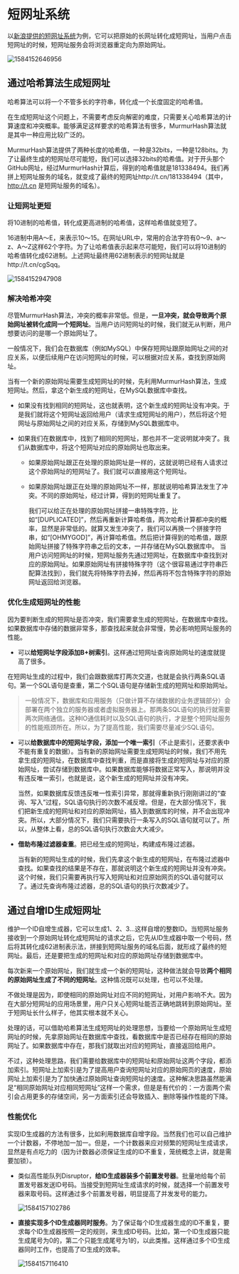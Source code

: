 # 短网址系统

以[新浪提供的短网址系统](https://www.sina.lt/)为例，它可以把原始的长网址转化成短网址，当用户点击短网址的时候，短网址服务会将浏览器重定向为原始网址。

![1584152646956](duan-wang-zhi-xi-tong.assets/1584152646956.png)



## 通过哈希算法生成短网址

哈希算法可以将一个不管多长的字符串，转化成一个长度固定的哈希值。

在生成短网址这个问题上，不需要考虑反向解密的难度，只需要关心哈希算法的计算速度和冲突概率。能够满足这样要求的哈希算法有很多，MurmurHash算法就是其中一种应用比较广泛的。

MurmurHash算法提供了两种长度的哈希值，一种是32bits，一种是128bits。为了让最终生成的短网址尽可能短，我们可以选择32bits的哈希值。对于开头那个GitHub网址，经过MurmurHash计算后，得到的哈希值就是181338494。我们再拼上短网址服务的域名，就变成了最终的短网址http://t.cn/181338494（其中，http://t.cn 是短网址服务的域名）。

### 让短网址更短

将10进制的哈希值，转化成更高进制的哈希值，这样哈希值就变短了。

16进制中用A～E，来表示10～15。在网址URL中，常用的合法字符有0～9、a～z、A～Z这样62个字符。为了让哈希值表示起来尽可能短，我们可以将10进制的哈希值转化成62进制。上述网址最终用62进制表示的短网址就是http://t.cn/cgSqq。

![1584152947908](duan-wang-zhi-xi-tong.assets/1584152947908.png)



### 解决哈希冲突

尽管MurmurHash算法，冲突的概率非常低。但是，**一旦冲突，就会导致两个原始网址被转化成同一个短网址**。当用户访问短网址的时候，我们就无从判断，用户想要访问的是哪一个原始网址了。

一般情况下，我们会在数据库（例如MySQL）中保存短网址跟原始网址之间的对应关系，以便后续用户在访问短网址的时候，可以根据对应关系，查找到原始网址。

当有一个新的原始网址需要生成短网址的时候，先利用MurmurHash算法，生成短网址。然后，拿这个新生成的短网址，在MySQL数据库中查找。

- 如果没有找到相同的短网址，这也就表明，这个新生成的短网址没有冲突。于是我们就将这个短网址返回给用户（请求生成短网址的用户），然后将这个短网址与原始网址之间的对应关系，存储到MySQL数据库中。

- 如果我们在数据库中，找到了相同的短网址，那也并不一定说明就冲突了。我们从数据库中，将这个短网址对应的原始网址也取出来。
  - 如果原始网址跟正在处理的原始网址是一样的，这就说明已经有人请求过这个原始网址的短网址了。我们就可以直接用这个短网址。

  - 如果原始网址跟正在处理的原始网址不一样，那就说明哈希算法发生了冲突。不同的原始网址，经过计算，得到的短网址重复了。

    我们可以给正在处理的原始网址拼接一串特殊字符，比如“[DUPLICATED]”，然后再重新计算哈希值，两次哈希计算都冲突的概率，显然是非常低的。就算又发生冲突了，我们可以再换一个拼接字符串，如“[OHMYGOD]”，再计算哈希值。然后把计算得到的哈希值，跟原始网址拼接了特殊字符串之后的文本，一并存储在MySQL数据库中。
    当用户访问短网址的时候，短网址服务先通过短网址，在数据库中查找到对应的原始网址。如果原始网址有拼接特殊字符（这个很容易通过字符串匹配算法找到），我们就先将特殊字符去掉，然后再将不包含特殊字符的原始网址返回给浏览器。



### 优化生成短网址的性能

因为要判断生成的短网址是否冲突，我们需要拿生成的短网址，在数据库中查找。如果数据库中存储的数据非常多，那查找起来就会非常慢，势必影响短网址服务的性能。

- 可以**给短网址字段添加B+树索引**。这样通过短网址查询原始网址的速度就提高了很多。

在短网址生成的过程中，我们会跟数据库打两次交道，也就是会执行两条SQL语句。第一个SQL语句是查重，第二个SQL语句是存储新生成的短网址和原始网址。

> 一般情况下，数据库和应用服务（只做计算不存储数据的业务逻辑部分）会部署在两个独立的服务器或者虚拟服务器上。那两条SQL语句的执行就需要两次网络通信。这种IO通信耗时以及SQL语句的执行，才是整个短网址服务的性能瓶颈所在。所以，为了提高性能，我们需要尽量减少SQL语句。

- 可以**给数据库中的短网址字段，添加一个唯一索引**（不止是索引，还要求表中不能有重复的数据）。当有新的原始网址需要生成短网址的时候，我们不用先拿生成的短网址，在数据库中查找判重，而是直接将生成的短网址与对应的原始网址，尝试存储到数据库中。如果数据库能够将数据正常写入，那说明并没有违反唯一索引，也就是说，这个新生成的短网址并没有冲突。

  当然，如果数据库反馈违反唯一性索引异常，那就得重新执行刚刚讲过的“查询、写入”过程，SQL语句执行的次数不减反增。但是，在大部分情况下，我们把新生成的短网址和对应的原始网址，插入到数据库的时候，并不会出现冲突。所以，大部分情况下，我们只需要执行一条写入的SQL语句就可以了。所以，从整体上看，总的SQL语句执行次数会大大减少。

- **借助布隆过滤器查重**。把已经生成的短网址，构建成布隆过滤器。

  当有新的短网址生成的时候，我们先拿这个新生成的短网址，在布隆过滤器中查找。如果查找的结果是不存在，那就说明这个新生成的短网址并没有冲突。这个时候，我们只需要再执行写入短网址和对应原始网页的SQL语句就可以了。通过先查询布隆过滤器，总的SQL语句的执行次数减少了。



## 通过自增ID生成短网址

维护一个ID自增生成器，它可以生成1、2、3…这样自增的整数ID。当短网址服务接收到一个原始网址转化成短网址的请求之后，它先从ID生成器中取一个号码，然后将其转化成62进制表示法，拼接到短网址服务的域名后面，就形成了最终的短网址。最后，还是要把生成的短网址和对应的原始网址存储到数据库中。

每次新来一个原始网址，我们就生成一个新的短网址，这种做法就会导致**两个相同的原始网址生成了不同的短网址**。这种情况既可以处理，也可以不处理。

不做处理是因为，即使相同的原始网址对应不同的短网址，对用户影响不大。因为在大部分短网址的应用场景里，用户只关心短网址能否正确地跳转到原始网址。至于短网址长什么样子，他其实根本就不关心。

处理的话，可以借助哈希算法生成短网址的处理思想，当要给一个原始网址生成短网址的时候，先拿原始网址在数据库中查找，看数据库中是否已经存在相同的原始网址了。如果数据库中存在，那我们就取出对应的短网址，直接返回给用户。

不过，这种处理思路，我们需要给数据库中的短网址和原始网址这两个字段，都添加索引。短网址上加索引是为了提高用户查询短网址对应的原始网页的速度，原始网址上加索引是为了加快通过原始网址查询短网址的速度。这种解决思路虽然能满足“相同原始网址对应相同短网址”这样一个需求，但是是有代价的：一方面两个索引会占用更多的存储空间，另一方面索引还会导致插入、删除等操作性能的下降。



### 性能优化

实现ID生成器的方法有很多，比如利用数据库自增字段。当然我们也可以自己维护一个计数器，不停地加一加一。但是，一个计数器来应对频繁的短网址生成请求，显然是有点吃力的（因为计数器必须保证生成的ID不重复，笼统概念上讲，就是需要加锁）。

- 类似高性能队列Disruptor，**给ID生成器装多个前置发号器**。批量地给每个前置发号器发送ID号码。当接受到短网址生成请求的时候，就选择一个前置发号器来取号码。这样通过多个前置发号器，明显提高了并发发号的能力。

  ![1584157102786](duan-wang-zhi-xi-tong.assets/1584157102786.png)

- **直接实现多个ID生成器同时服务**。为了保证每个ID生成器生成的ID不重复，要求每个ID生成器按照一定的规则，来生成ID号码。比如，第一个ID生成器只能生成尾号为0的，第二个只能生成尾号为1的，以此类推。这样通过多个ID生成器同时工作，也提高了ID生成的效率。

  ![1584157116410](duan-wang-zhi-xi-tong.assets/1584157116410.png)







